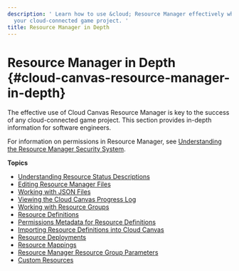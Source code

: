 ```yaml
---
description: ' Learn how to use &cloud; Resource Manager effectively when programming
  your cloud-connected game project. '
title: Resource Manager in Depth
---
```

# Resource Manager in Depth {#cloud-canvas-resource-manager-in-depth}

The effective use of Cloud Canvas Resource Manager is key to the success of any cloud\-connected game project\. This section provides in\-depth information for software engineers\.

For information on permissions in Resource Manager, see [Understanding the Resource Manager Security System](/docs/userguide/gems/cloud-canvas/rm-security.md)\.

**Topics**
+ [Understanding Resource Status Descriptions](/docs/userguide/gems/cloud-canvas/ui-rm-resource-status-descriptions.md)
+ [Editing Resource Manager Files](/docs/userguide/gems/cloud-canvas/ui-rm-text-editing.md)
+ [Working with JSON Files](/docs/userguide/gems/cloud-canvas/ui-rm-json-file-nodes.md)
+ [Viewing the Cloud Canvas Progress Log](/docs/userguide/gems/cloud-canvas/ui-rm-progress-log.md)
+ [Working with Resource Groups](/docs/userguide/gems/cloud-canvas/ui-rm-resource-groups.md)
+ [Resource Definitions](/docs/userguide/gems/cloud-canvas/resource-definitions.md)
+ [Permissions Metadata for Resource Definitions](/docs/userguide/permissions-metadata-for-resource-definitions.md)
+ [Importing Resource Definitions into Cloud Canvas](/docs/userguide/gems/cloud-canvas/ui-rm-resource-importer.md)
+ [Resource Deployments](/docs/userguide/gems/cloud-canvas/resource-deployments.md)
+ [Resource Mappings](/docs/userguide/gems/cloud-canvas/resource-mappings.md)
+ [Resource Manager Resource Group Parameters](/docs/userguide/gems/cloud-canvas/resource-group-parameters.md)
+ [Custom Resources](/docs/userguide/gems/cloud-canvas/custom-resources.md)
